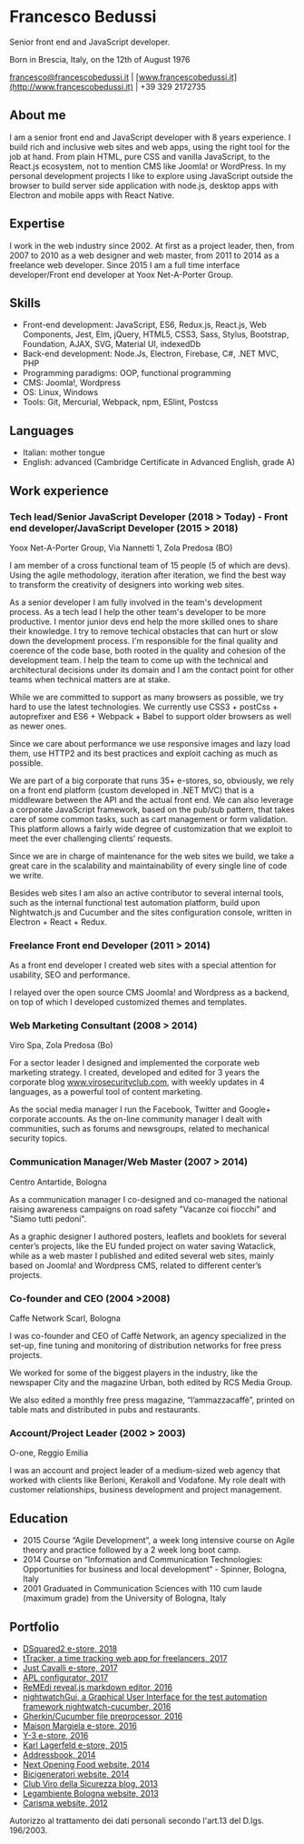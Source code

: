 # Francesco Bedussi
Senior front end and JavaScript developer. 

Born in Brescia, Italy, on the 12th of August 1976

[francesco@francescobedussi.it](mailto:francesco@francescobedussi.it) | [www.francescobedussi.it](http://www.francescobedussi.it) | +39 329 2172735

## About me
I am a senior front end and JavaScript developer with 8 years experience.
I build rich and inclusive web sites and web apps, using the right tool for the job at hand. From plain HTML, pure CSS and vanilla JavaScript, to the React.js ecosystem, not to mention CMS like Joomla! or WordPress.
In my personal development projects I like to explore using JavaScript outside the browser to build server side application with node.js, desktop apps with Electron and mobile apps with React Native.

## Expertise
I work in the web industry since 2002. At first as a project leader, then, from 2007 to 2010 as a web designer and web master, from 2011 to 2014 as a freelance web developer. Since 2015 I am a full time interface developer/Front end developer at Yoox Net-A-Porter Group.

## Skills
- Front-end development: JavaScript, ES6, Redux.js, React.js, Web Components, Jest, Elm, jQuery, HTML5, CSS3, Sass, Stylus, Bootstrap, Foundation, AJAX, SVG, Material UI, indexedDb
- Back-end development: Node.Js, Electron, Firebase, C#, .NET MVC, PHP
- Programming paradigms: OOP, functional programming
- CMS: Joomla!, Wordpress
- OS: Linux, Windows
- Tools: Git, Mercurial, Webpack, npm, ESlint, Postcss

## Languages
- Italian: mother tongue
- English: advanced (Cambridge Certificate in Advanced English, grade A)

## Work experience
### Tech lead/Senior JavaScript Developer (2018 > Today) - Front end developer/JavaScript Developer (2015 > 2018)

Yoox Net-A-Porter Group, Via Nannetti 1, Zola Predosa (BO)

I am member of a cross functional team of 15 people (5 of which are devs). Using the agile methodology, iteration after iteration, we find the best way to transform the creativity of designers into working web sites.

As a senior developer I am fully involved in the team's development process. As a tech lead I help the other team's developer to be more productive. I mentor junior devs end help the more skilled ones to share their knowledge. I try to remove techical obstacles that can hurt or slow down the development process. I'm responsible for the final quality and coerence of the code base, both rooted in the quality and cohesion of the development team. I help the team to come up with the technical and architectural decisions under its domain and I am the contact point for other teams when technical matters are at stake. 

While we are committed to support as many browsers as possible, we try hard to use the latest technologies. We currently use CSS3 + postCss + autoprefixer and ES6 + Webpack + Babel to support older browsers as well as newer ones.

Since we care about performance we use responsive images and lazy load them, use HTTP2 and its best practices and exploit caching as much as possible.

We are part of a big corporate that runs 35+ e-stores, so, obviously, we rely on a front end platform (custom developed in .NET MVC) that is a middleware between the API and the actual front end. We can also leverage a corporate JavaScript framework, based on the pub/sub pattern, that takes care of some common tasks, such as cart management or form validation. This platform allows a fairly wide degree of customization that we exploit to meet the ever challenging clients’ requests.

Since we are in charge of maintenance for the web sites we build, we take a great care in the scalability and maintainability of every single line of code we write.

Besides web sites I am also an active contributor to several internal tools, such as the internal functional test automation platform, build upon Nightwatch.js and Cucumber and the sites configuration console, written in Electron + React + Redux.

### Freelance Front end Developer (2011 > 2014)

As a front end developer I created web sites with a special attention for usability, SEO and performance.

I relayed over the open source CMS Joomla! and Wordpress as a backend, on top of which I developed customized themes and templates.

### Web Marketing Consultant (2008 > 2014)

Viro Spa, Zola Predosa (Bo)

For a sector leader I designed and implemented the corporate web marketing strategy. I created, developed and edited for 3 years the corporate blog www.virosecurityclub.com, with weekly updates in 4 languages, as a powerful tool of content marketing.

As the social media manager I run the Facebook, Twitter and Google+ corporate accounts. As the on-line community manager I dealt with communities, such as forums and newsgroups, related to mechanical security topics.

### Communication Manager/Web Master (2007 > 2014)

Centro Antartide, Bologna

As a communication manager I co-designed and co-managed the national raising awareness campaigns on road safety "Vacanze coi fiocchi" and "Siamo tutti pedoni".

As a graphic designer I authored posters, leaflets and booklets for several center’s projects, like the EU funded project on water saving Wataclick, while as a web master I published and edited several web sites, mainly based on Joomla! and Wordpress CMS, related to different center’s projects.

### Co-founder and CEO (2004 >2008)

Caffe Network Scarl, Bologna

I was co-founder and CEO of Caffè Network, an agency specialized in the set-up, fine tuning and monitoring of distribution networks for free press projects.

We worked for some of the biggest players in the industry, like the newspaper City and the magazine Urban, both edited by RCS Media Group.

We also edited a monthly free press magazine, “l’ammazzacaffè”, printed on table mats and distributed in pubs and restaurants.

### Account/Project Leader (2002 > 2003)

O-one, Reggio Emilia

I was an account and project leader of a medium-sized web agency that worked with clients like Berloni, Kerakoll and Vodafone. My role dealt with customer relationships, business development and project management.

## Education

- 2015 Course “Agile Development”, a week long intensive course on Agile theory and practice followed by a 2 week long boot camp.
- 2014 Course on “Information and Communication Technologies: Opportunities for business and local development“ - Spinner, Bologna, Italy
- 2001 Graduated in Communication Sciences with 110 cum laude (maximum grade) from the University of Bologna, Italy

## Portfolio
- [DSquared2 e-store, 2018](https://www.dsquared2.com)
- [tTracker, a time tracking web app for freelancers, 2017](http://www.francescobedussi.it/#ttracker)
- [Just Cavalli e-store, 2017](http://www.francescobedussi.it/#cavalli)
- [APL configurator, 2017](http://www.francescobedussi.it/#apl)
- [ReMEdi reveal.js markdown editor, 2016](http://www.francescobedussi.it/#remedi)
- [nightwatchGui, a Graphical User Interface for the test automation framework nightwatch-cucumber, 2016](http://www.francescobedussi.it/#nightwatchGui)
- [Gherkin/Cucumber file preprocessor, 2016](http://www.francescobedussi.it/#gpp)
- [Maison Margiela e-store, 2016](http://www.francescobedussi.it/#margiela)
- [Y-3 e-store, 2016](http://www.francescobedussi.it/#y3)
- [Karl Lagerfeld e-store, 2015](http://www.francescobedussi.it/#lagerfeld)
- [Addressbook, 2014](http://www.francescobedussi.it/#addressbook)
- [Next Opening Food website, 2014](http://www.francescobedussi.it/#nextOpening)
- [Bicigeneratori website, 2014](http://www.francescobedussi.it/#bicigeneratori)
- [Club Viro della Sicurezza blog, 2013](http://www.francescobedussi.it/#viro)
- [Legambiente Bologna website, 2013](http://www.francescobedussi.it/#legambiente)
- [Carisma website, 2012](http://www.francescobedussi.it/#carisma)

Autorizzo al trattamento dei dati personali secondo l'art.13 del D.lgs. 196/2003.
